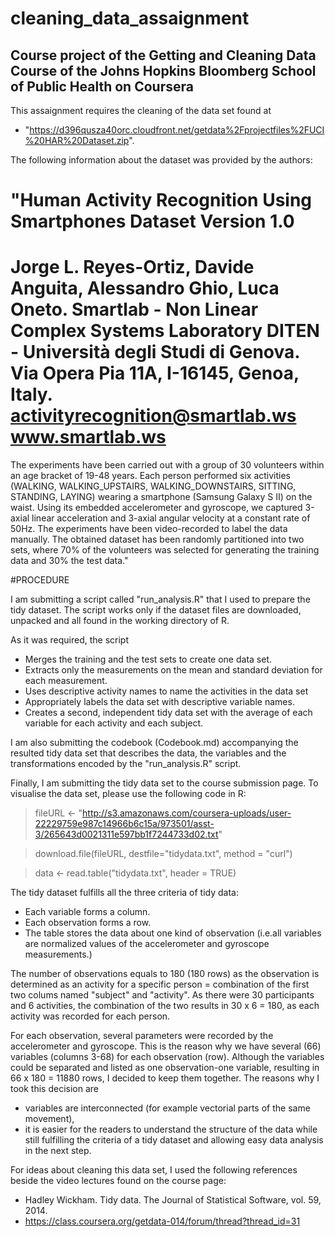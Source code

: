 # cleaning_data_assaignment
## Course project of the Getting and Cleaning Data Course of the Johns Hopkins Bloomberg School of Public Health on Coursera

This assaignment requires the cleaning of the data set found at 
* "https://d396qusza40orc.cloudfront.net/getdata%2Fprojectfiles%2FUCI%20HAR%20Dataset.zip".

The following information about the dataset was provided by the authors: 

"Human Activity Recognition Using Smartphones Dataset
Version 1.0
==================================================================
Jorge L. Reyes-Ortiz, Davide Anguita, Alessandro Ghio, Luca Oneto.
Smartlab - Non Linear Complex Systems Laboratory
DITEN - Università degli Studi di Genova.
Via Opera Pia 11A, I-16145, Genoa, Italy.
activityrecognition@smartlab.ws
www.smartlab.ws
==================================================================

The experiments have been carried out with a group of 30 volunteers within an age bracket of 19-48 years. Each person performed six activities (WALKING, WALKING_UPSTAIRS, WALKING_DOWNSTAIRS, SITTING, STANDING, LAYING) wearing a smartphone (Samsung Galaxy S II) on the waist. Using its embedded accelerometer and gyroscope, we captured 3-axial linear acceleration and 3-axial angular velocity at a constant rate of 50Hz. The experiments have been video-recorded to label the data manually. The obtained dataset has been randomly partitioned into two sets, where 70% of the volunteers was selected for generating the training data and 30% the test data." 



#PROCEDURE

I am submitting a script called "run_analysis.R" that I used to prepare the tidy dataset. The script works only if the dataset files are downloaded, unpacked and all found in the working directory of R. 

As it was required, the script 

* Merges the training and the test sets to create one data set.
* Extracts only the measurements on the mean and standard deviation for each measurement. 
* Uses descriptive activity names to name the activities in the data set
* Appropriately labels the data set with descriptive variable names. 
* Creates a second, independent tidy data set with the average of each variable for each activity and each subject.


I am also submitting the codebook (Codebook.md) accompanying the resulted tidy data set that describes the data, the variables and the transformations encoded by the "run_analysis.R" script. 

Finally, I am submitting the tidy data set to the course submission page. To visualise the data set, please use the following code in R:

> fileURL <- "http://s3.amazonaws.com/coursera-uploads/user-22229759e987c14966b6c15a/973501/asst-3/265643d0021311e597bb1f7244733d02.txt"

> download.file(fileURL, destfile="tidydata.txt", method = "curl")

> data <- read.table("tidydata.txt", header = TRUE)

The tidy dataset fulfills all the three criteria of tidy data:
* Each variable forms a column. 
* Each observation forms a row. 
* The table stores the data about one kind of observation (i.e.all variables are normalized values of the accelerometer and gyroscope measurements.)

The number of observations equals to 180 (180 rows) as the observation is determined as an activity for a specific person = combination of the first two colums named "subject" and "activity". As there were 30 participants and 6 activities, the combination of the two results in 30 x 6 = 180, as each activity was recorded for each person. 

For each observation, several parameters were recorded by the accelerometer and gyroscope. This is the reason why we have several (66) variables (columns 3-68) for each observation (row). Although the variables could be separated and listed as one observation-one variable, resulting in 66 x 180 = 11880 rows, I decided to keep them together. The reasons why I took this decision are 
* variables are interconnected (for example vectorial parts of the same movement), 
* it is easier for the readers to understand the structure of the data while still fulfilling the criteria of a tidy dataset and allowing easy data analysis in the next step. 

For ideas about cleaning this data set, I used the following references beside the video lectures found on the course page:

* Hadley Wickham. Tidy data. The Journal of Statistical Software, vol. 59, 2014.
* https://class.coursera.org/getdata-014/forum/thread?thread_id=31


